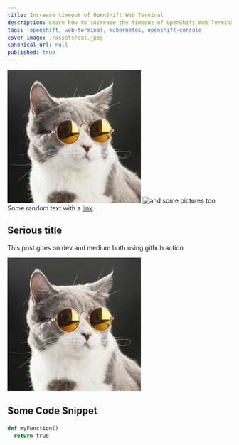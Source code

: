 ```yaml
---
title: Increase timeout of OpenShift Web Terminal 
description: Learn how to increase the timeout of OpenShift Web Terminal from 15 minutes to any time you want.
tags: 'openshift, web-terminal, kubernetes, openshift-console'
cover_image: ./assets/cat.jpeg
canonical_url: null
published: true
---
```

![and some pictures too](./assets/cat.jpeg)
![and some pictures too](https://images.unsplash.com/photo-1644333192059-10ec15101699)
Some random text with a [link](https://code.visualstudio.com).

## Serious title

This post goes on dev and medium both using github action


![and some pictures too](./assets/cat.jpeg)

## Some Code Snippet

```python
def myFunction()
  return true
```
